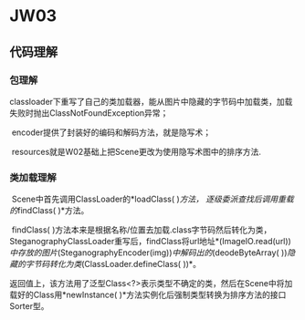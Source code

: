 # JW03

## 代码理解

### 包理解

​	classloader下重写了自己的类加载器，能从图片中隐藏的字节码中加载类，加载失败时抛出ClassNotFoundException异常；

​	encoder提供了封装好的编码和解码方法，就是隐写术；

​	resources就是W02基础上把Scene更改为使用隐写术图中的排序方法.

### 类加载理解

​	Scene中首先调用ClassLoader的*loadClass( )*方法， 逐级委派查找后调用重载的*findClass( )*方法。

​	findClass( )方法本来是根据名称/位置去加载.class字节码然后转化为类，SteganographyClassLoader重写后，findClass将url地址*(ImageIO.read(url))*中存放的图片*(SteganographyEncoder(img))*中解码出的*(deodeByteArray( ))*隐藏的字节码转化为类*(ClassLoader.defineClass( ))*。

​	返回值上，该方法用了泛型Class<?>表示类型不确定的类，然后在Scene中将加载好的Class用*newInstance( )*方法实例化后强制类型转换为排序方法的接口Sorter型。